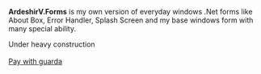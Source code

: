 <strong>ArdeshirV.Forms</strong> is my own version of everyday windows .Net forms like About Box, Error Handler, Splash Screen and my base windows form with many special ability.

Under heavy construction
<br/><br/>
<a
  target="_blank"
  href="https://guarda.co/app/send?amount=0.001&currencyFrom=btc&addressTo=1MjwviitdNC7ndvjXL3dG7mE9Pir3ZBSBP">
  Pay with guarda
</a>
